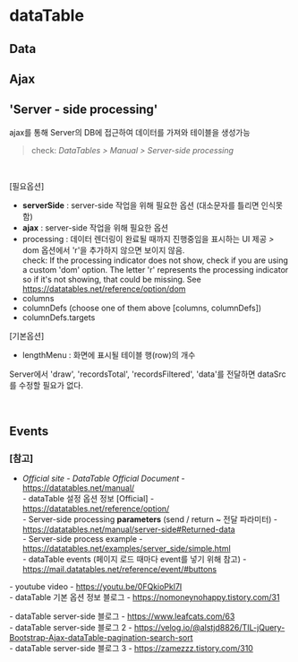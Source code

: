 # dataTable


## Data

## Ajax

## 'Server - side processing'
ajax를 통해 Server의 DB에 접근하여 데이터를 가져와 테이블을 생성가능
> check: *DataTables > Manual > Server-side processing* 


<br>

[필요옵션]
* **serverSide** : server-side 작업을 위해 필요한 옵션 (대소문자를 틀리면 인식못함)
* **ajax** : server-side 작업을 위해 필요한 옵션
* processing : 데이터 렌더링이 완료될 때까지 진행중임을 표시하는 UI 제공
  *>* dom 옵션에서 'r'을 추가하지 않으면 보이지 않음. <br>
  check: If the processing indicator does not show, check if you are using a custom 'dom' option. The letter 'r' represents the processing indicator so if it's not showing, that could be missing. See https://datatables.net/reference/option/dom
* columns
* columnDefs
  (choose one of them above [columns, columnDefs])
* columnDefs.targets

[기본옵션]
* lengthMenu : 화면에 표시될 테이블 행(row)의 개수

Server에서 'draw', 'recordsTotal', 'recordsFiltered', 'data'를 전달하면 dataSrc를 수정할 필요가 없다.



<br>

## Events



### [참고] <br>
  * *Official site*
  *-* *DataTable Official Document* - https://datatables.net/manual/ <br>
  *-* dataTable 설정 옵션 정보 [Official] - https://datatables.net/reference/option/ <br>
  *-* Server-side processing **parameters** (send / return ~ 전달 파라미터) - https://datatables.net/manual/server-side#Returned-data <br>
  *-* Server-side process example - https://datatables.net/examples/server_side/simple.html <br>
  *-* dataTable events (페이지 로드 때마다 event를 넣기 위해 참고) - https://mail.datatables.net/reference/event/#buttons <br>

  *-* youtube video - https://youtu.be/0FQkioPkl7I <br>
  *-* dataTable 기본 옵션 정보 블로그 - https://nomoneynohappy.tistory.com/31 <br>

  *-* dataTable server-side 블로그 - https://www.leafcats.com/63 <br>
  *-* dataTable server-side 블로그 2 - https://velog.io/@alstjd8826/TIL-jQuery-Bootstrap-Ajax-dataTable-pagination-search-sort <br>
  *-* dataTable server-side 블로그 3 - https://zamezzz.tistory.com/310 <br>

